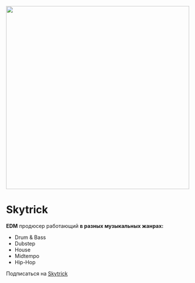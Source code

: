 <image src="https://sun9-76.userapi.com/impg/tn2ER5FLXC3wBORERwevclygCk5ZmkIaY8je8g/-fReX-AOgGw.jpg?size=2560x2560&quality=95&sign=dc9a9eea53d587fafeb939c8af567af8&type=album" width="500" height="500">

# Skytrick #
  
__EDM__ продюсер работающий **в разных музыкальных жанрах:**
 
- Drum & Bass
- Dubstep
- House
- Midtempo
- Hip-Hop

 Подписаться на [Skytrick](https://vk.com/skytrick.music "ВК")
